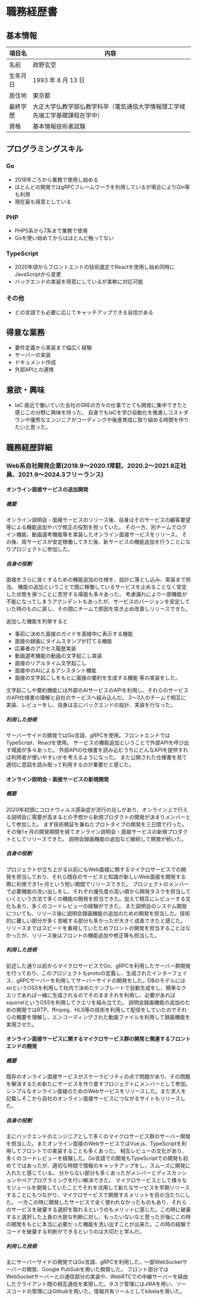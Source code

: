 # 職務経歴書

## 基本情報

|項目名|内容|
|----|----|
|名前|政野玄空|
|生年月日|1993 年 8 月 13 日|
|居住地|東京都|
|最終学歴|大正大学仏教学部仏教学科卒（電気通信大学情報理工学域先端工学基礎課程在学中）|
|資格|基本情報技術者試験|

## プログラミングスキル
### Go 
- 2018年ごろから業務で使用し始める
- ほとんどの開発ではgRPCフレームワークを利用しているが場合によりGin等も利用
- 現在最も得意としている

### PHP
- PHP5系から7系まで業務で使用
- Goを使い始めてからはほとんど触ってない

### TypeScript
- 2020年頃からフロントエンドの技術選定でReactを使用し始め同時にJavaScriptから変更
- バックエンドの実装を得意にしているが柔軟に対応可能

### その他
- どの言語でも必要に応じてキャッチアップできる自信がある
## 得意な業務
- 要件定義から実装まで幅広く経験
- サーバーの実装
- ドキュメント作成
- 外部APIとの連携

## 意欲・興味
- IaC
直近で働いていた会社のSREの方々の仕事でとても開発に集中できたと感じこの分野に興味を持った。
自身でもIaCを学び自動化を推進しコストダウンや優秀なエンジニアがコーディングや後進育成に取り組める時間を作りたいと思った。

## 職務経歴詳細
### Web系自社開発企業(2018.9〜2020.1常駐、2020.2〜2021.8正社員、2021.9〜2024.3フリーランス)

#### オンライン面接サービスの追加開発

##### 概要
オンライン説明会・面接サービスのリリース後、自身はそのサービスの顧客要望等による機能追加やバグ修正の役割を担っていた。
その一方、別チームでログイン機能、動画選考機能等を実装したオンライン面接サービスをリリース。
その後、両サービスが安定稼働してきた後、新サービスの機能追加を行うことになりプロジェクトに参加した。

##### 自身の役割
面接をさらに良くするための機能追加の仕様を、設計に落とし込み、実装まで担当。
機能の追加ということで既に稼働しているサービスを止めることなく安定した状態を保つことに苦労する場面も多々あった。
考慮漏れにより一部機能が不能になってしまうアクシデントもあったが、サービスのバージョンを安定していた時のものに戻し、その間にチームで原因を突き止め改善しリリースできた。

追加した機能を列挙すると
- 事前に決めた面接のガイドを面接中に表示する機能
- 面接の録画にタイムスタンプが打てる機能
- 応募者のアクセス履歴実装
- 動画選考機能の動画の文字起こし実装
- 面接のリアルタイム文字起こし
- 面接中のAIによるアシスタント機能
- 面接の文字起こしをもとに面接の要約を生成する機能
等の実装をした。

文字起こしや要約機能には外部のAIサービスのAPIを利用し、それらのサービスのAPI仕様書の理解と自社のサービスへ組み込んだ。
2〜3人のチームで相互に実装、レビューをし、自身は主にバックエンドの設計、実装を行なった。


##### 利用した技術
サーバーサイドの開発ではGo言語、gRPCを使用。フロントエンドではTypeScript、Reactを使用。
サービスの機能追加ということで外部APIを呼び出す場面が多々あった。
外部APIの仕様書を読み込むうちにどんなAPIを提供すれば利用者が使いやすいかを考えるようになった。
また公開された仕様書を見て適切に意図を読み取って利用するのが重要だと感じた。

#### オンライン説明会・面接サービスの新規開発

##### 概要
2020年初頭にコロナウィルス感染症が流行の兆しがあり、オンライン上で行える説明会に需要が高まるとの予想から新規プロダクトの開発が決まりメンバーとして参加した。
まず技術検証を兼ねたプロトタイプの開発を三日間で行った。その後1ヶ月の開発期間を経てオンライン説明会・面接サービスの新規プロダクトとしてリリースできた。
説明会録画機能の追加など継続して開発が続いた。

##### 自身の役割
プロジェクトが立ち上がる以前にもWeb面接に関するマイクロサービスでの開発を担当しており、それら既存のサービスと知識が新しいWeb面接を開発する際に利用でき1ヶ月という短い期間でリリースできた。
プロジェクトのメンバーで必要機能の洗い出しをし、それぞれ優先度の高い順から開発タスクを担当していくという方法で多くの機能の開発を担当できた。加えて相互にレビューする文化もあり、多くのコードレビューの経験ができた。
また説明会のシステム開発についても、リリース後に説明会録画機能の追加のための開発を担当した。技術的に難しい部分が多く苦戦する部分も多かったが大きく成長できたと感じた。
リリースまではスピードを重視していたためフロントの開発を担当することはなかったが、リリース後はフロントの機能追加や修正等も担当した。

##### 利用した技術
前述した通り以前からマイクロサービスでGo、gRPCを利用したサーバー群開発を行っており、このプロジェクトもprotoの定義し、生成されたインターフェイス、gRPCサーバーを利用してサーバーサイドの開発をした。DBのモデルにはxoというOSSを利用して社内で決めたテンプレートで自動生成をし、簡単なクエリであれば一緒に生成されるのでそのままそれを利用し、必要があればsquirrelというOSSを利用してクエリを組み立てた。
説明会録画機能の追加のための開発ではRTP、ffmpeg、HLS等の技術を利用して配信をしていたのでそれらの概要を理解し、エンコーディングされた動画ファイルを利用して録画機能を実現させた。

#### オンライン面接サービスに関するマイクロサービス群の開発と関連するフロントエンドの開発

##### 概要
既存のオンライン面接サービスがスケーラビリティの点で問題があり、その問題を解決するため新たにサービスを作り直すプロジェクトにメンバーとして参加。
シンプルなオンライン面接のためのWebサービスをリリースした。また求人を記載しそこから自社のオンライン面接サービスにつながるサイトもリリースした。

##### 自身の役割
主にバックエンドのエンジニアとして多くのマイクロサービス群のサーバー開発を担当した。またオンライン面接のWebサービスではVue.js、TypeScriptを利用してフロントでの実装することも多くあった。
相互レビューの文化があり、多くのコードレビューを経験した。Go言語での開発もTypeScriptでの開発も初めてではあったが、適切な時間で情報のキャッチアップをし、スムーズに開発に入れたと感じている。
分からない部分も多くあったがメンバーとディスカッションやペアプログラミングを行い解決できた。
マイクロサービスとして様々なモジュールを開発していたことでそれを流用して新たなサービスを早期リリースすることにもつながり、マイクロサービスで開発するメリットを目の当たりにした。
一方この時に開発したサービスで全く使われなかったものもあり、それらのサービスを破棄する選択を取れるというのもメリットに感じた。この時に破棄すると選択した上長の大胆な判断に対し、もったいないなと思ったが後にこの時の開発をもとに本当に必要だった機能を洗い出すことが出来た。この時の経験でコードを破棄する判断ができるというのは大切だと学んだ。

##### 利用した技術
主にサーバーサイドの開発ではGo言語、gRPCを利用した。一部WebSocketサーバーの開発、Google PubSubを用いた開発した。
フロント部分ではWebSocketサーバーとの通信部分の実装や、WebRTCでの中継サーバーを経由したクライアント間の相互通信を実現した。タスク管理にはJIRAを用い、ソースコードの管理にはGithubを用いた。情報共有ツールとしてkibelaを用いた。
